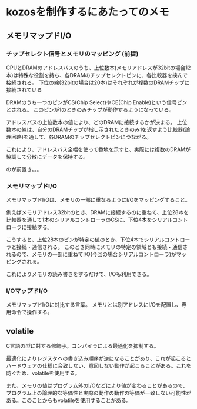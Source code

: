 # kozosを制作するにあたってのメモ

## メモリマップドI/O

### チップセレクト信号とメモリのマッピング (前提)

CPUとDRAMのアドレスバスのうち、上位数本(メモリアドレスが32bitの場合12本)は特殊な役割を持ち、各DRAMのチップセレクトピンに、各比較器を挟んで接続される。
下位の線(32bitの場合は20本)はそれぞれが複数のDRAMチップに接続されている

DRAMのうち一つのピンがCS(Chip Select)やCE(Chip Enable)という信号ピンとされる。
このピンが1のときのみチップが動作するようになっている。

アドレスバスの上位数本の値により、どのDRAMに接続するかが決まる。
上位数本の線は、自分のDRAMチップが指し示されたときのみ1を返すよう比較器(論理回路)を通して、各DRAMのチップセレクトピンにつながる。

これにより、アドレスバス全幅を使って番地を示すと、実際には複数のDRAMが協調して分散にデータを保持する。

のが前置き。。。

### メモリマップドI/O

メモリマップドI/Oは、メモリの一部に重なるようにI/Oをマッピングすること。

例えばメモリアドレス32bitのとき、DRAMに接続するのに重ねて、上位28本を比較器を通して1本のシリアルコントローラのCSに、下位4本をシリアルコントローラに接続する。

こうすると、上位28本のピンが特定の値のとき、下位4本でシリアルコントローラと接続・通信される。
このとき同時にメモリの特定の領域とも接続・通信されるので、メモリの一部に重ねてI/O(今回の場合シリアルコントローラ)がマッピングされる。

これによりメモリの読み書きをするだけで、I/Oも利用できる。

### I/OマップドI/O

メモリマップドI/Oに対比する言葉。
メモリとは別アドレスにI/Oを配置し、専用命令で操作する。

## volatile

C言語の型に対する修飾子。コンパイラによる最適化を抑制する。

最適化によりレジスタへの書き込み順序が逆になることがあり、これが起こるとハードウェアの仕様に合致しない、意図しない動作が起こることがある。これを防ぐため、volatileを使用する。

また、メモリの値はプログラム外のI/Oなどにより値が変わることがあるので、プログラム上の論理的な等価性と実際の動作の動作の等価が一致しない可能性がある。このことからもvolatileを使用することがある。




